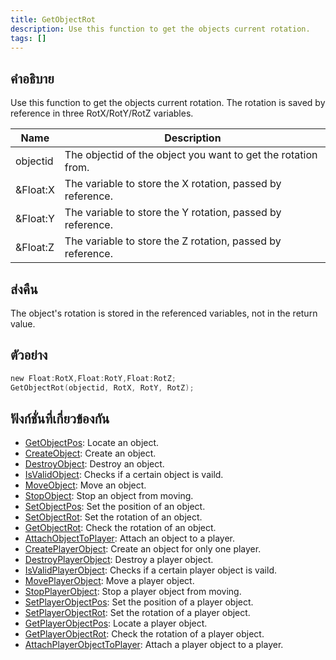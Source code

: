 ```yaml
---
title: GetObjectRot
description: Use this function to get the objects current rotation.
tags: []
---
```


## คำอธิบาย

Use this function to get the objects current rotation. The rotation is saved by reference in three RotX/RotY/RotZ variables.

| Name     | Description                                                   |
| -------- | ------------------------------------------------------------- |
| objectid | The objectid of the object you want to get the rotation from. |
| &Float:X | The variable to store the X rotation, passed by reference.    |
| &Float:Y | The variable to store the Y rotation, passed by reference.    |
| &Float:Z | The variable to store the Z rotation, passed by reference.    |

## ส่งคืน

The object's rotation is stored in the referenced variables, not in the return value.

## ตัวอย่าง

```c
new Float:RotX,Float:RotY,Float:RotZ;
GetObjectRot(objectid, RotX, RotY, RotZ);
```

## ฟังก์ชั่นที่เกี่ยวข้องกัน

- [GetObjectPos](../functions/GetObjectPos): Locate an object.
- [CreateObject](../functions/CreateObject): Create an object.
- [DestroyObject](../functions/DestroyObject): Destroy an object.
- [IsValidObject](../functions/IsValidObject): Checks if a certain object is vaild.
- [MoveObject](../functions/MoveObject): Move an object.
- [StopObject](../functions/StopObject): Stop an object from moving.
- [SetObjectPos](../functions/SetObjectPos): Set the position of an object.
- [SetObjectRot](../functions/SetObjectRot): Set the rotation of an object.
- [GetObjectRot](../functions/GetObjectRot): Check the rotation of an object.
- [AttachObjectToPlayer](../functions/AttachObjectToPlayer): Attach an object to a player.
- [CreatePlayerObject](../functions/CreatePlayerObject): Create an object for only one player.
- [DestroyPlayerObject](../functions/DestroyPlayerObject): Destroy a player object.
- [IsValidPlayerObject](../functions/IsValidPlayerObject): Checks if a certain player object is vaild.
- [MovePlayerObject](../functions/MovePlayerObject): Move a player object.
- [StopPlayerObject](../functions/StopPlayerObject): Stop a player object from moving.
- [SetPlayerObjectPos](../functions/SetPlayerObjectPos): Set the position of a player object.
- [SetPlayerObjectRot](../functions/SetPlayerObjectRot): Set the rotation of a player object.
- [GetPlayerObjectPos](../functions/GetPlayerObjectPos): Locate a player object.
- [GetPlayerObjectRot](../functions/GetPlayerObjectRot): Check the rotation of a player object.
- [AttachPlayerObjectToPlayer](../functions/AttachPlayerObjectToPlayer): Attach a player object to a player.
